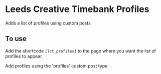 # Leeds Creative Timebank Profiles

Adds a list of profiles using custom posts

## To use

Add the shortcode `[lct_profiles]` to the page where you want the list of profiles to appear.

Add profiles using the 'profiles' custom post type